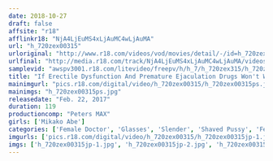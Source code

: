 ```yaml
---
date: 2018-10-27
draft: false
affsite: "r18"
afflinkr18: "NjA4LjEuMS4xLjAuMC4wLjAuMA"
url: "h_720zex00315"
urloriginal: "http://www.r18.com/videos/vod/movies/detail/-/id=h_720zex00315"
urlfinal: "http://media.r18.com/track/NjA4LjEuMS4xLjAuMC4wLjAuMA/videos/vod/movies/detail/-/id=h_720zex00315"
samplevid: "awspv3001.r18.com/litevideo/freepv/h/h_7/h_720zex315/h_720zex315_dmb_w.mp4"
title: "If Erectile Dysfunction And Premature Ejaculation Drugs Won't Work For You, Mikako Abe Will Cum And Treat You"
mainimgurl: "pics.r18.com/digital/video/h_720zex00315/h_720zex00315ps.jpg"
mainimgs: "h_720zex00315ps.jpg"
releasedate: "Feb. 22, 2017"
duration: 119
productioncomp: "Peters MAX"
girls: ['Mikako Abe']
categories: ['Female Doctor', 'Glasses', 'Slender', 'Shaved Pussy', 'Featured Actress', 'Cum Swallowing', 'Hi-Def']
imgurls: ['pics.r18.com/digital/video/h_720zex00315/h_720zex00315jp-1.jpg', 'pics.r18.com/digital/video/h_720zex00315/h_720zex00315jp-2.jpg', 'pics.r18.com/digital/video/h_720zex00315/h_720zex00315jp-3.jpg', 'pics.r18.com/digital/video/h_720zex00315/h_720zex00315jp-4.jpg', 'pics.r18.com/digital/video/h_720zex00315/h_720zex00315jp-5.jpg', 'pics.r18.com/digital/video/h_720zex00315/h_720zex00315jp-6.jpg', 'pics.r18.com/digital/video/h_720zex00315/h_720zex00315jp-7.jpg', 'pics.r18.com/digital/video/h_720zex00315/h_720zex00315jp-8.jpg', 'pics.r18.com/digital/video/h_720zex00315/h_720zex00315jp-9.jpg', 'pics.r18.com/digital/video/h_720zex00315/h_720zex00315jp-10.jpg', 'pics.r18.com/digital/video/h_720zex00315/h_720zex00315jp-11.jpg', 'pics.r18.com/digital/video/h_720zex00315/h_720zex00315jp-12.jpg', 'pics.r18.com/digital/video/h_720zex00315/h_720zex00315jp-13.jpg', 'pics.r18.com/digital/video/h_720zex00315/h_720zex00315jp-14.jpg', 'pics.r18.com/digital/video/h_720zex00315/h_720zex00315jp-15.jpg', 'pics.r18.com/digital/video/h_720zex00315/h_720zex00315jp-16.jpg', 'pics.r18.com/digital/video/h_720zex00315/h_720zex00315jp-17.jpg', 'pics.r18.com/digital/video/h_720zex00315/h_720zex00315jp-18.jpg', 'pics.r18.com/digital/video/h_720zex00315/h_720zex00315jp-19.jpg', 'pics.r18.com/digital/video/h_720zex00315/h_720zex00315jp-20.jpg']
imgs: ['h_720zex00315jp-1.jpg', 'h_720zex00315jp-2.jpg', 'h_720zex00315jp-3.jpg', 'h_720zex00315jp-4.jpg', 'h_720zex00315jp-5.jpg', 'h_720zex00315jp-6.jpg', 'h_720zex00315jp-7.jpg', 'h_720zex00315jp-8.jpg', 'h_720zex00315jp-9.jpg', 'h_720zex00315jp-10.jpg', 'h_720zex00315jp-11.jpg', 'h_720zex00315jp-12.jpg', 'h_720zex00315jp-13.jpg', 'h_720zex00315jp-14.jpg', 'h_720zex00315jp-15.jpg', 'h_720zex00315jp-16.jpg', 'h_720zex00315jp-17.jpg', 'h_720zex00315jp-18.jpg', 'h_720zex00315jp-19.jpg', 'h_720zex00315jp-20.jpg']
---
```

